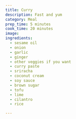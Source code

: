 ```yaml
---
title: Curry
description: Fast and yum
category: Meal
prep_time: 5 minutes
cook_time: 20 minutes
image: 
ingredients:
  - sesame oil
  - onion
  - garlic
  - ginger
  - other veggies if you want
  - curry paste
  - sriracha
  - coconut cream
  - soy sauce
  - brown sugar
  - tofu
  - lime
  - cilantro
  - rice

---
```



